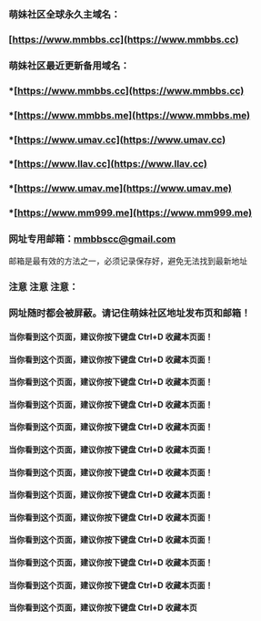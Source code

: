 ### 萌妹社区全球永久主域名：
### [https://www.mmbbs.cc](https://www.mmbbs.cc)  

### 萌妹社区最近更新备用域名：
### *[https://www.mmbbs.cc](https://www.mmbbs.cc)  
### *[https://www.mmbbs.me](https://www.mmbbs.me)  
### *[https://www.umav.cc](https://www.umav.cc)  
### *[https://www.llav.cc](https://www.llav.cc)  
### *[https://www.umav.me](https://www.umav.me)  
### *[https://www.mm999.me](https://www.mm999.me)  


### 网址专用邮箱：mmbbscc@gmail.com
邮箱是最有效的方法之一，必须记录保存好，避免无法找到最新地址



### 注意 注意 注意：
### 网址随时都会被屏蔽。请记住萌妹社区地址发布页和邮箱！
#### 当你看到这个页面，建议你按下键盘 Ctrl+D 收藏本页面！ 
#### 当你看到这个页面，建议你按下键盘 Ctrl+D 收藏本页面！ 
#### 当你看到这个页面，建议你按下键盘 Ctrl+D 收藏本页面！ 
#### 当你看到这个页面，建议你按下键盘 Ctrl+D 收藏本页面！  
#### 当你看到这个页面，建议你按下键盘 Ctrl+D 收藏本页面！ 
#### 当你看到这个页面，建议你按下键盘 Ctrl+D 收藏本页面！ 
#### 当你看到这个页面，建议你按下键盘 Ctrl+D 收藏本页面！ 
#### 当你看到这个页面，建议你按下键盘 Ctrl+D 收藏本页面！ 
#### 当你看到这个页面，建议你按下键盘 Ctrl+D 收藏本页面！ 
#### 当你看到这个页面，建议你按下键盘 Ctrl+D 收藏本页面！ 
#### 当你看到这个页面，建议你按下键盘 Ctrl+D 收藏本页面！ 
#### 当你看到这个页面，建议你按下键盘 Ctrl+D 收藏本页面！ 
#### 当你看到这个页面，建议你按下键盘 Ctrl+D 收藏本页
